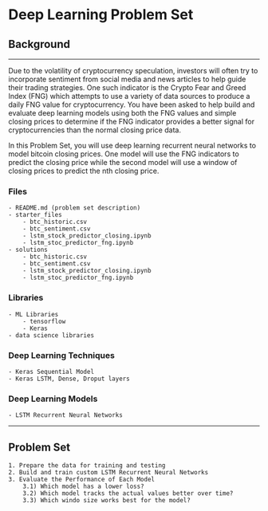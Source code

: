 # Deep Learning Problem Set

## Background
---

Due to the volatility of cryptocurrency speculation, investors will often try to incorporate sentiment from social media and news articles to help guide their trading strategies. One such indicator is the Crypto Fear and Greed Index (FNG) which attempts to use a variety of data sources to produce a daily FNG value for cryptocurrency. You have been asked to help build and evaluate deep learning models using both the FNG values and simple closing prices to determine if the FNG indicator provides a better signal for cryptocurrencies than the normal closing price data.

In this Problem Set, you will use deep learning recurrent neural networks to model bitcoin closing prices. One model will use the FNG indicators to predict the closing price while the second model will use a window of closing prices to predict the nth closing price.

### Files
    - README.md (problem set description)
    - starter_files
        - btc_historic.csv
        - btc_sentiment.csv
        - lstm_stock_predictor_closing.ipynb
        - lstm_stoc_predictor_fng.ipynb
    - solutions
        - btc_historic.csv
        - btc_sentiment.csv
        - lstm_stock_predictor_closing.ipynb
        - lstm_stoc_predictor_fng.ipynb
        
### Libraries
    - ML Libraries
        - tensorflow
        - Keras
    - data science libraries
    
    
### Deep Learning Techniques
    - Keras Sequential Model
    - Keras LSTM, Dense, Droput layers
### Deep Learning Models
    - LSTM Recurrent Neural Networks
    
---

## Problem Set
    1. Prepare the data for training and testing
    2. Build and train custom LSTM Recurrent Neural Networks
    3. Evaluate the Performance of Each Model
        3.1) Which model has a lower loss?
        3.2) Which model tracks the actual values better over time?
        3.3) Which windo size works best for the model?